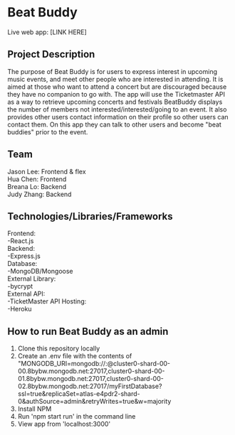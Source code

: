 # Beat Buddy  
Live web app: [LINK HERE] 

## Project Description  
The purpose of Beat Buddy is for users to express interest in upcoming music events, and meet other people who are interested in attending. It is aimed at those who want to attend a concert but are discouraged because they have no companion to go with. The app will use the Ticketmaster API as a way to retrieve upcoming concerts and festivals BeatBuddy displays the number of members not interested/interested/going to an event. It also provides other users contact information on their profile so other users can contact them. On this app they can talk to other users and become "beat buddies" prior to the event.
  
## Team  
Jason Lee: Frontend & flex    
Hua Chen: Frontend  
Breana Lo: Backend  
Judy Zhang: Backend  
  
## Technologies/Libraries/Frameworks  
Frontend:  
  -React.js  
Backend:  
  -Express.js  
Database:  
  -MongoDB/Mongoose  
External Library:  
  -bycrypt  
External API:  
  -TicketMaster API
Hosting:  
  -Heroku  
  
## How to run Beat Buddy as an admin  
  1. Clone this repository locally  
  2. Create an .env file with the contents of  
  "MONGODB_URI=mongodb://<username>:<password>@cluster0-shard-00-00.8bybw.mongodb.net:27017,cluster0-shard-00-01.8bybw.mongodb.net:27017,cluster0-shard-00-02.8bybw.mongodb.net:27017/myFirstDatabase?ssl=true&replicaSet=atlas-e4pdr2-shard-0&authSource=admin&retryWrites=true&w=majority  
  3. Install NPM
  4. Run 'npm start run' in the command line
  5. View app from 'localhost:3000'